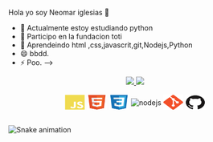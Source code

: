 Hola yo soy Neomar iglesias 👋


- 🌱 Actualmente estoy estudiando python
- 👯 Participo en la fundacion toti
- 🤔 Aprendeindo html ,css,javascrit,git,Nodejs,Python
- 😄 bbdd.
- ⚡ Poo.
-->
<div align="center">
  <a href="https://github.com/neoca">
    <img height="150em" src="https://github-readme-stats.vercel.app/api?username=neoca&count_private=true&include_all_commits=true&show_icons=true&theme=dracula&hide_border=false&show_owner=true"/>
    <img height="150em" src="https://github-readme-stats.vercel.app/api/top-langs/?username=neoca&theme=dracula&hide_border=false&&layout=compact"/>
  </a>
</div>

<div align="center" valign="top"><br>
  
  
  <img align="center" alt="Js" height="30" width="40" src="https://raw.githubusercontent.com/devicons/devicon/master/icons/javascript/javascript-plain.svg">
 
  <img align="center" alt="HTML" height="30" width="40" src="https://raw.githubusercontent.com/devicons/devicon/master/icons/html5/html5-original.svg">
  <img align="center" alt="CSS" height="30" width="40" src="https://raw.githubusercontent.com/devicons/devicon/master/icons/css3/css3-original.svg">
  <img align="center" alt="nodejs" height="30" width="40" src="https://cdn.worldvectorlogo.com/logos/nodejs-icon.svg">
 
  <img align="center" alt="git" height="30" width="40" src="https://raw.githubusercontent.com/devicons/devicon/master/icons/git/git-original.svg">
  <!--   <img align="center" alt="github" height="35" width="35" src="/assets/GitHub.png"> -->
  <img align="center" alt="github" height="30" width="40" src="https://raw.githubusercontent.com/devicons/devicon/master/icons/github/github-original.svg">
 
</div><br>

 ![Snake animation](https://github.com/neoca/neoca/blob/output/github-contribution-grid-snake.svg)
